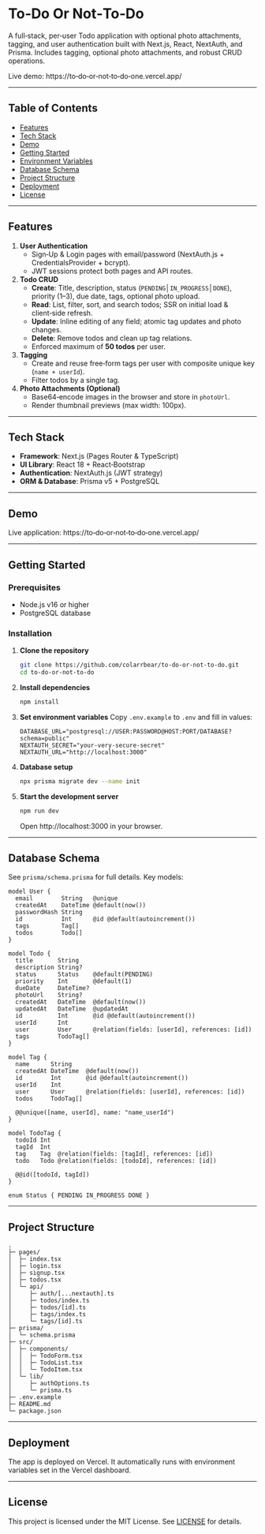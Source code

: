 # To‑Do Or Not‑To‑Do

A full‑stack, per‑user Todo application with optional photo 
attachments, tagging, and user authentication built with Next.js, React, NextAuth, and Prisma. Includes tagging, optional photo attachments, and robust CRUD operations.

Live demo: https://to‑do‑or‑not‑to‑do‑one.vercel.app/

---

## Table of Contents

- [Features](#features)
- [Tech Stack](#tech-stack)
- [Demo](#demo)
- [Getting Started](#getting-started)
- [Environment Variables](#environment-variables)
- [Database Schema](#database-schema)
- [Project Structure](#project-structure)
- [Deployment](#deployment)
- [License](#license)

---

## Features

1. **User Authentication**  
   - Sign‑Up & Login pages with email/password (NextAuth.js + CredentialsProvider + bcrypt).  
   - JWT sessions protect both pages and API routes.
2. **Todo CRUD**  
   - **Create**: Title, description, status (`PENDING`│`IN_PROGRESS`│`DONE`), priority (1–3), due date, tags, optional photo upload.  
   - **Read**: List, filter, sort, and search todos; SSR on initial load & client‑side refresh.  
   - **Update**: Inline editing of any field; atomic tag updates and photo changes.  
   - **Delete**: Remove todos and clean up tag relations.  
   - Enforced maximum of **50 todos** per user.
3. **Tagging**  
   - Create and reuse free‑form tags per user with composite unique key (`name + userId`).  
   - Filter todos by a single tag.
4. **Photo Attachments (Optional)**  
   - Base64‑encode images in the browser and store in `photoUrl`.  
   - Render thumbnail previews (max width: 100px).

---

## Tech Stack

- **Framework**: Next.js (Pages Router & TypeScript)  
- **UI Library**: React 18 + React‑Bootstrap  
- **Authentication**: NextAuth.js (JWT strategy)  
- **ORM & Database**: Prisma v5 + PostgreSQL

---

## Demo

Live application: https://to‑do‑or‑not‑to‑do‑one.vercel.app/

---

## Getting Started

### Prerequisites

- Node.js v16 or higher  
- PostgreSQL database

### Installation

1. **Clone the repository**
   ```bash
   git clone https://github.com/colarrbear/to-do-or-not-to-do.git
   cd to-do-or-not-to-do
   ```
2. **Install dependencies**
   ```bash
   npm install
   ```
3. **Set environment variables**
   Copy `.env.example` to `.env` and fill in values:
   ```env
   DATABASE_URL="postgresql://USER:PASSWORD@HOST:PORT/DATABASE?schema=public"
   NEXTAUTH_SECRET="your-very-secure-secret"
   NEXTAUTH_URL="http://localhost:3000"
   ```
4. **Database setup**
   ```bash
   npx prisma migrate dev --name init
   ```

5. **Start the development server**
   ```bash
   npm run dev
   ```
   Open http://localhost:3000 in your browser.

---

## Database Schema

See `prisma/schema.prisma` for full details. Key models:

```prisma
model User {
  email        String   @unique
  createdAt    DateTime @default(now())
  passwordHash String
  id           Int      @id @default(autoincrement())
  tags         Tag[]
  todos        Todo[]
}

model Todo {
  title       String
  description String?
  status      Status    @default(PENDING)
  priority    Int       @default(1)
  dueDate     DateTime?
  photoUrl    String?
  createdAt   DateTime  @default(now())
  updatedAt   DateTime  @updatedAt
  id          Int       @id @default(autoincrement())
  userId      Int
  user        User      @relation(fields: [userId], references: [id])
  tags        TodoTag[]
}

model Tag {
  name      String
  createdAt DateTime  @default(now())
  id        Int       @id @default(autoincrement())
  userId    Int
  user      User      @relation(fields: [userId], references: [id])
  todos     TodoTag[]

  @@unique([name, userId], name: "name_userId")
}

model TodoTag {
  todoId Int
  tagId  Int
  tag    Tag  @relation(fields: [tagId], references: [id])
  todo   Todo @relation(fields: [todoId], references: [id])

  @@id([todoId, tagId])
}

enum Status { PENDING IN_PROGRESS DONE }
```

---

## Project Structure

```
.
├─ pages/
│  ├─ index.tsx
│  ├─ login.tsx
│  ├─ signup.tsx
│  ├─ todos.tsx
│  └─ api/
│     ├─ auth/[...nextauth].ts
│     ├─ todos/index.ts
│     ├─ todos/[id].ts
│     ├─ tags/index.ts
│     └─ tags/[id].ts
├─ prisma/
│  └─ schema.prisma
├─ src/
│  ├─ components/
│  │  ├─ TodoForm.tsx
│  │  ├─ TodoList.tsx
│  │  └─ TodoItem.tsx
│  └─ lib/
│     ├─ authOptions.ts
│     └─ prisma.ts
├─ .env.example
├─ README.md
└─ package.json
```

---

## Deployment

The app is deployed on Vercel. It automatically runs with environment variables set in the Vercel dashboard.

---

## License

This project is licensed under the MIT License. See [LICENSE](LICENSE) for details.